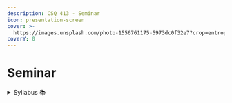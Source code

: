 ```yaml
---
description: CSQ 413 - Seminar
icon: presentation-screen
cover: >-
  https://images.unsplash.com/photo-1556761175-5973dc0f32e7?crop=entropy&cs=srgb&fm=jpg&ixid=M3wxOTcwMjR8MHwxfHNlYXJjaHw4fHxwcmVzZW50YXRpb258ZW58MHx8fHwxNzUxNTk2MzQ2fDA&ixlib=rb-4.1.0&q=85
coverY: 0
---
```


# Seminar

<details>

<summary>Syllabus 📚</summary>

[CSQ 413](https://drive.google.com/file/d/1yWQIil7CuFgMYJ-w4GYIruzLi02n5Zr9/view?usp=sharing) 👈

</details>
